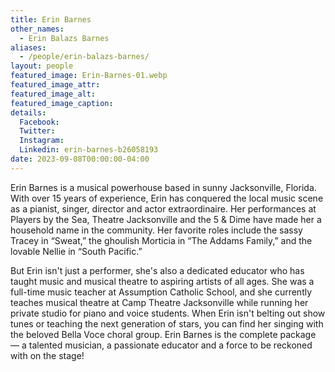```yaml
---
title: Erin Barnes
other_names: 
  - Erin Balazs Barnes
aliases: 
  - /people/erin-balazs-barnes/
layout: people
featured_image: Erin-Barnes-01.webp
featured_image_attr: 
featured_image_alt: 
featured_image_caption: 
details:
  Facebook: 
  Twitter: 
  Instagram: 
  Linkedin: erin-barnes-b26058193
date: 2023-09-08T00:00:00-04:00
---
```


Erin Barnes is a musical powerhouse based in sunny Jacksonville, Florida. With over 15 years of experience, Erin has conquered the local music scene as a pianist, singer, director and actor extraordinaire. Her performances at Players by the Sea, Theatre Jacksonville and the 5 & Dime have made her a household name in the community. Her favorite roles include the sassy Tracey in “Sweat,” the ghoulish Morticia in “The Addams Family,” and the lovable Nellie in “South Pacific.” 

But Erin isn't just a performer, she's also a dedicated educator who has taught music and musical theatre to aspiring artists of all ages. She was a full-time music teacher at Assumption Catholic School, and she currently teaches musical theatre at Camp Theatre Jacksonville while running her private studio for piano and voice students. When Erin isn't belting out show tunes or teaching the next generation of stars, you can find her singing with the beloved Bella Voce choral group. Erin Barnes is the complete package — a talented musician, a passionate educator and a force to be reckoned with on the stage!